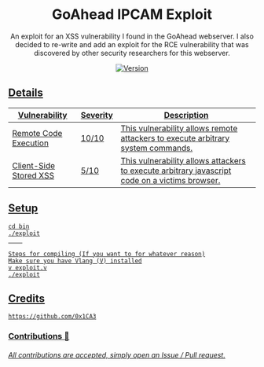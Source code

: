 <h1 align="center">
    GoAhead IPCAM Exploit
</h1>
<p align="center">
	An exploit for an XSS vulnerability I found in the GoAhead webserver. I also decided to re-write and add an exploit for 
	the RCE vulnerability that was discovered by other security researchers for this webserver.
</p>

<p align="center">
	<a href="https://deno.land" target="_blank">
    	<img src="https://img.shields.io/badge/Version-1.0.0-7DCDE3?style=for-the-badge" alt="Version">
</p>

## Details
Vulnerability           | Severity    | Description
-------------           | ----------- | -----------
Remote Code Execution   | 10/10       | This vulnerability allows remote attackers to execute arbitrary system commands.
Client-Side Stored XSS  | 5/10        | This vulnerability allows attackers to execute arbitrary javascript code on a victims browser.

## Setup
```
cd bin
./exploit
	

Steps for compiling (If you want to for whatever reason)
Make sure you have Vlang (V) installed
v exploit.v
./exploit
```
	
## Credits
```
https://github.com/0x1CA3
```
### Contributions 🎉
###### All contributions are accepted, simply open an Issue / Pull request.
